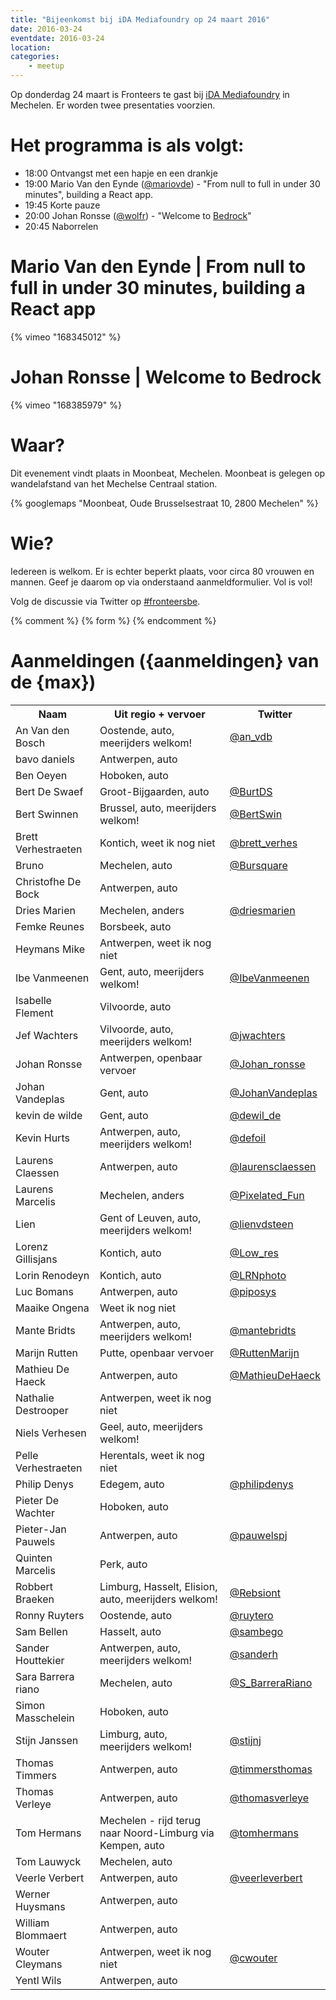 ```yaml
---
title: "Bijeenkomst bij iDA Mediafoundry op 24 maart 2016"
date: 2016-03-24
eventdate: 2016-03-24
location: 
categories: 
    - meetup
---
```

Op donderdag 24 maart is Fronteers te gast bij [iDA Mediafoundry](http://www.ida-mediafoundry.be/) in Mechelen. Er worden twee presentaties voorzien.

# Het programma is als volgt:

* 18:00 Ontvangst met een hapje en een drankje
* 19:00 Mario Van den Eynde ([@mariovde](https://twitter.com/mariovde)) - "From null to full in under 30 minutes", building a React app.
* 19:45 Korte pauze
* 20:00 Johan Ronsse ([@wolfr](https://github.com/wolfr)) - "Welcome to [Bedrock](http://bedrock.mono.company/)"
* 20:45 Naborrelen

# Mario Van den Eynde | From null to full in under 30 minutes, building a React app

{% vimeo "168345012" %}

# Johan Ronsse | Welcome to Bedrock

{% vimeo "168385979" %}

# Waar?

Dit evenement vindt plaats in Moonbeat, Mechelen. Moonbeat is gelegen op wandelafstand van het Mechelse Centraal station.

{% googlemaps "Moonbeat, Oude Brusselsestraat 10, 2800 Mechelen" %}

# Wie?

Iedereen is welkom. Er is echter beperkt plaats, voor circa 80 vrouwen en mannen. Geef je daarom op via onderstaand aanmeldformulier. Vol is vol!

Volg de discussie via Twitter op [#fronteersbe](https://twitter.com/search?q=%23fronteersbe).


{% comment %}
{% form %}
{% endcomment %}


# Aanmeldingen ({aanmeldingen} van de {max})

<table>
<tr>
<th>Naam</th>
<th>Uit regio + vervoer</th>
<th>Twitter</th>
</tr>
<tr>
<td>An Van den Bosch</td>
<td>Oostende, auto, meerijders welkom!</td>
<td><a href="https://twitter.com/an_vdb" rel="nofollow">@an_vdb</a></td>
</tr>
<tr>
<td>bavo daniels</td>
<td>Antwerpen, auto</td>
<td></td>
</tr>
<tr>
<td>Ben Oeyen</td>
<td>Hoboken, auto</td>
<td></td>
</tr>
<tr>
<td>Bert De Swaef</td>
<td>Groot-Bijgaarden, auto</td>
<td><a href="https://twitter.com/BurtDS" rel="nofollow">@BurtDS</a></td>
</tr>
<tr>
<td>Bert Swinnen</td>
<td>Brussel, auto, meerijders welkom!</td>
<td><a href="https://twitter.com/BertSwin" rel="nofollow">@BertSwin</a></td>
</tr>
<tr>
<td>Brett Verhestraeten</td>
<td>Kontich, weet ik nog niet</td>
<td><a href="https://twitter.com/brett_verhes" rel="nofollow">@brett_verhes</a></td>
</tr>
<tr>
<td>Bruno</td>
<td>Mechelen, auto</td>
<td><a href="https://twitter.com/Bursquare" rel="nofollow">@Bursquare</a></td>
</tr>
<tr>
<td>Christofhe De Bock</td>
<td>Antwerpen, auto</td>
<td></td>
</tr>
<tr>
<td>Dries Marien</td>
<td>Mechelen, anders</td>
<td><a href="https://twitter.com/driesmarien" rel="nofollow">@driesmarien</a></td>
</tr>
<tr>
<td>Femke Reunes</td>
<td>Borsbeek, auto</td>
<td></td>
</tr>
<tr>
<td>Heymans Mike</td>
<td>Antwerpen, weet ik nog niet</td>
<td></td>
</tr>
<tr>
<td>Ibe Vanmeenen</td>
<td>Gent, auto, meerijders welkom!</td>
<td><a href="https://twitter.com/IbeVanmeenen" rel="nofollow">@IbeVanmeenen</a></td>
</tr>
<tr>
<td>Isabelle Flement</td>
<td>Vilvoorde, auto</td>
<td></td>
</tr>
<tr>
<td>Jef Wachters</td>
<td>Vilvoorde, auto, meerijders welkom!</td>
<td><a href="https://twitter.com/jwachters" rel="nofollow">@jwachters</a></td>
</tr>
<tr>
<td>Johan Ronsse</td>
<td>Antwerpen, openbaar vervoer</td>
<td><a href="https://twitter.com/Johan_ronsse" rel="nofollow">@Johan_ronsse</a></td>
</tr>
<tr>
<td>Johan Vandeplas</td>
<td>Gent, auto</td>
<td><a href="https://twitter.com/JohanVandeplas" rel="nofollow">@JohanVandeplas</a></td>
</tr>
<tr>
<td>kevin de wilde</td>
<td>Gent, auto</td>
<td><a href="https://twitter.com/dewil_de" rel="nofollow">@dewil_de</a></td>
</tr>
<tr>
<td>Kevin Hurts</td>
<td>Antwerpen, auto, meerijders welkom!</td>
<td><a href="https://twitter.com/defoil" rel="nofollow">@defoil</a></td>
</tr>
<tr>
<td>Laurens Claessen</td>
<td>Antwerpen, auto</td>
<td><a href="https://twitter.com/laurensclaessen" rel="nofollow">@laurensclaessen</a></td>
</tr>
<tr>
<td>Laurens Marcelis</td>
<td>Mechelen, anders</td>
<td><a href="https://twitter.com/Pixelated_Fun" rel="nofollow">@Pixelated_Fun</a></td>
</tr>
<tr>
<td>Lien</td>
<td>Gent of Leuven, auto, meerijders welkom!</td>
<td><a href="https://twitter.com/lienvdsteen" rel="nofollow">@lienvdsteen</a></td>
</tr>
<tr>
<td>Lorenz Gillisjans</td>
<td>Kontich, auto</td>
<td><a href="https://twitter.com/Low_res" rel="nofollow">@Low_res</a></td>
</tr>
<tr>
<td>Lorin Renodeyn</td>
<td>Kontich, auto</td>
<td><a href="https://twitter.com/LRNphoto" rel="nofollow">@LRNphoto</a></td>
</tr>
<tr>
<td>Luc Bomans</td>
<td>Antwerpen, auto</td>
<td><a href="https://twitter.com/piposys" rel="nofollow">@piposys</a></td>
</tr>
<tr>
<td>Maaike Ongena</td>
<td>Weet ik nog niet</td>
<td></td>
</tr>
<tr>
<td>Mante Bridts</td>
<td>Antwerpen, auto, meerijders welkom!</td>
<td><a href="https://twitter.com/mantebridts" rel="nofollow">@mantebridts</a></td>
</tr>
<tr>
<td>Marijn Rutten</td>
<td>Putte, openbaar vervoer</td>
<td><a href="https://twitter.com/RuttenMarijn" rel="nofollow">@RuttenMarijn</a></td>
</tr>
<tr>
<td>Mathieu De Haeck</td>
<td>Antwerpen, auto</td>
<td><a href="https://twitter.com/MathieuDeHaeck" rel="nofollow">@MathieuDeHaeck</a></td>
</tr>
<tr>
<td>Nathalie Destrooper</td>
<td>Antwerpen, weet ik nog niet</td>
<td></td>
</tr>
<tr>
<td>Niels Verhesen</td>
<td>Geel, auto, meerijders welkom!</td>
<td></td>
</tr>
<tr>
<td>Pelle Verhestraeten</td>
<td>Herentals, weet ik nog niet</td>
<td></td>
</tr>
<tr>
<td>Philip Denys </td>
<td>Edegem, auto</td>
<td><a href="https://twitter.com/philipdenys" rel="nofollow">@philipdenys</a></td>
</tr>
<tr>
<td>Pieter De Wachter</td>
<td>Hoboken, auto</td>
<td></td>
</tr>
<tr>
<td>Pieter-Jan Pauwels</td>
<td>Antwerpen, auto</td>
<td><a href="https://twitter.com/pauwelspj" rel="nofollow">@pauwelspj</a></td>
</tr>
<tr>
<td>Quinten Marcelis</td>
<td>Perk, auto</td>
<td></td>
</tr>
<tr>
<td>Robbert Braeken</td>
<td>Limburg, Hasselt, Elision, auto, meerijders welkom!</td>
<td><a href="https://twitter.com/Rebsiont" rel="nofollow">@Rebsiont</a></td>
</tr>
<tr>
<td>Ronny Ruyters</td>
<td>Oostende, auto</td>
<td><a href="https://twitter.com/ruytero" rel="nofollow">@ruytero</a></td>
</tr>
<tr>
<td>Sam Bellen</td>
<td>Hasselt, auto</td>
<td><a href="https://twitter.com/sambego" rel="nofollow">@sambego</a></td>
</tr>
<tr>
<td>Sander Houttekier</td>
<td>Antwerpen, auto, meerijders welkom!</td>
<td><a href="https://twitter.com/sanderh" rel="nofollow">@sanderh</a></td>
</tr>
<tr>
<td>Sara Barrera riano</td>
<td>Mechelen, auto</td>
<td><a href="https://twitter.com/S_BarreraRiano" rel="nofollow">@S_BarreraRiano</a></td>
</tr>
<tr>
<td>Simon Masschelein</td>
<td>Hoboken, auto</td>
<td></td>
</tr>
<tr>
<td>Stijn Janssen</td>
<td>Limburg, auto, meerijders welkom!</td>
<td><a href="https://twitter.com/stijnj" rel="nofollow">@stijnj</a></td>
</tr>
<tr>
<td>Thomas Timmers</td>
<td>Antwerpen, auto</td>
<td><a href="https://twitter.com/timmersthomas" rel="nofollow">@timmersthomas</a></td>
</tr>
<tr>
<td>Thomas Verleye</td>
<td>Antwerpen, auto</td>
<td><a href="https://twitter.com/thomasverleye" rel="nofollow">@thomasverleye</a></td>
</tr>
<tr>
<td>Tom Hermans</td>
<td>Mechelen - rijd terug naar Noord-Limburg via Kempen, auto</td>
<td><a href="https://twitter.com/tomhermans" rel="nofollow">@tomhermans</a></td>
</tr>
<tr>
<td>Tom Lauwyck</td>
<td>Mechelen, auto</td>
<td></td>
</tr>
<tr>
<td>Veerle Verbert</td>
<td>Antwerpen, auto</td>
<td><a href="https://twitter.com/veerleverbert" rel="nofollow">@veerleverbert</a></td>
</tr>
<tr>
<td>Werner Huysmans</td>
<td>Antwerpen, auto</td>
<td></td>
</tr>
<tr>
<td>William Blommaert</td>
<td>Antwerpen, auto</td>
<td></td>
</tr>
<tr>
<td>Wouter Cleymans</td>
<td>Antwerpen, weet ik nog niet</td>
<td><a href="https://twitter.com/cwouter" rel="nofollow">@cwouter</a></td>
</tr>
<tr>
<td>Yentl Wils</td>
<td>Antwerpen, auto</td>
<td></td>
</tr>
</table>